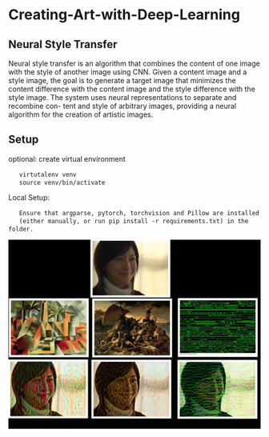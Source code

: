 # Creating-Art-with-Deep-Learning
## Neural Style Transfer
Neural style transfer is an algorithm that combines the content of one
image with the style of another image using CNN. Given a content image
and a style image, the goal is to generate a target image that minimizes
the content difference with the content image and the style difference
with the style image. 
The system uses neural representations to separate and recombine con-
tent and style of arbitrary images, providing a neural algorithm for the
creation of artistic images.

## Setup
optional:
create virtual environment
       
       virtutalenv venv
       source venv/bin/activate    
    
Local Setup:                  
                  
       Ensure that argparse, pytorch, torchvision and Pillow are installed
       (either manually, or run pip install -r requirements.txt) in the folder.
       
 
![alt text](https://github.com/sankenrale/Creating-Art-with-Deep-Learning/blob/master/result.jpg?raw=true)
